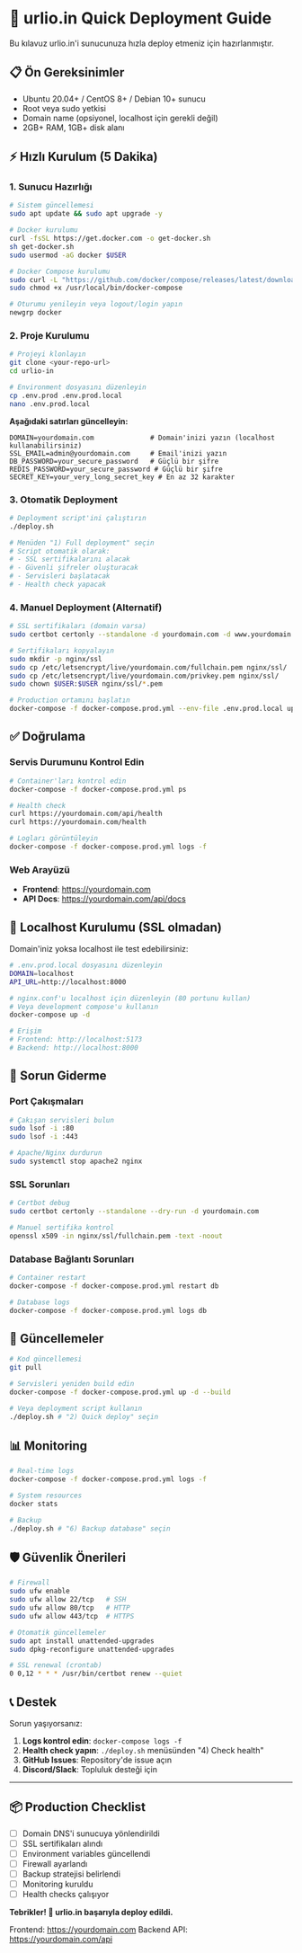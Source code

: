 # 🚀 urlio.in Quick Deployment Guide

Bu kılavuz urlio.in'i sunucunuza hızla deploy etmeniz için hazırlanmıştır.

## 📋 Ön Gereksinimler

- Ubuntu 20.04+ / CentOS 8+ / Debian 10+ sunucu
- Root veya sudo yetkisi
- Domain name (opsiyonel, localhost için gerekli değil)
- 2GB+ RAM, 1GB+ disk alanı

## ⚡ Hızlı Kurulum (5 Dakika)

### 1. Sunucu Hazırlığı

```bash
# Sistem güncellemesi
sudo apt update && sudo apt upgrade -y

# Docker kurulumu
curl -fsSL https://get.docker.com -o get-docker.sh
sh get-docker.sh
sudo usermod -aG docker $USER

# Docker Compose kurulumu
sudo curl -L "https://github.com/docker/compose/releases/latest/download/docker-compose-$(uname -s)-$(uname -m)" -o /usr/local/bin/docker-compose
sudo chmod +x /usr/local/bin/docker-compose

# Oturumu yenileyin veya logout/login yapın
newgrp docker
```

### 2. Proje Kurulumu

```bash
# Projeyi klonlayın
git clone <your-repo-url>
cd urlio-in

# Environment dosyasını düzenleyin
cp .env.prod .env.prod.local
nano .env.prod.local
```

**Aşağıdaki satırları güncelleyin:**
```env
DOMAIN=yourdomain.com              # Domain'inizi yazın (localhost kullanabilirsiniz)
SSL_EMAIL=admin@yourdomain.com     # Email'inizi yazın
DB_PASSWORD=your_secure_password   # Güçlü bir şifre
REDIS_PASSWORD=your_secure_password # Güçlü bir şifre
SECRET_KEY=your_very_long_secret_key # En az 32 karakter
```

### 3. Otomatik Deployment

```bash
# Deployment script'ini çalıştırın
./deploy.sh

# Menüden "1) Full deployment" seçin
# Script otomatik olarak:
# - SSL sertifikalarını alacak
# - Güvenli şifreler oluşturacak
# - Servisleri başlatacak
# - Health check yapacak
```

### 4. Manuel Deployment (Alternatif)

```bash
# SSL sertifikaları (domain varsa)
sudo certbot certonly --standalone -d yourdomain.com -d www.yourdomain.com

# Sertifikaları kopyalayın
sudo mkdir -p nginx/ssl
sudo cp /etc/letsencrypt/live/yourdomain.com/fullchain.pem nginx/ssl/
sudo cp /etc/letsencrypt/live/yourdomain.com/privkey.pem nginx/ssl/
sudo chown $USER:$USER nginx/ssl/*.pem

# Production ortamını başlatın
docker-compose -f docker-compose.prod.yml --env-file .env.prod.local up -d --build
```

## ✅ Doğrulama

### Servis Durumunu Kontrol Edin

```bash
# Container'ları kontrol edin
docker-compose -f docker-compose.prod.yml ps

# Health check
curl https://yourdomain.com/api/health
curl https://yourdomain.com/health

# Logları görüntüleyin
docker-compose -f docker-compose.prod.yml logs -f
```

### Web Arayüzü

- **Frontend**: https://yourdomain.com
- **API Docs**: https://yourdomain.com/api/docs

## 🔧 Localhost Kurulumu (SSL olmadan)

Domain'iniz yoksa localhost ile test edebilirsiniz:

```bash
# .env.prod.local dosyasını düzenleyin
DOMAIN=localhost
API_URL=http://localhost:8000

# nginx.conf'u localhost için düzenleyin (80 portunu kullan)
# Veya development compose'u kullanın
docker-compose up -d

# Erişim
# Frontend: http://localhost:5173
# Backend: http://localhost:8000
```

## 🚨 Sorun Giderme

### Port Çakışmaları
```bash
# Çakışan servisleri bulun
sudo lsof -i :80
sudo lsof -i :443

# Apache/Nginx durdurun
sudo systemctl stop apache2 nginx
```

### SSL Sorunları
```bash
# Certbot debug
sudo certbot certonly --standalone --dry-run -d yourdomain.com

# Manuel sertifika kontrol
openssl x509 -in nginx/ssl/fullchain.pem -text -noout
```

### Database Bağlantı Sorunları
```bash
# Container restart
docker-compose -f docker-compose.prod.yml restart db

# Database logs
docker-compose -f docker-compose.prod.yml logs db
```

## 🔄 Güncellemeler

```bash
# Kod güncellemesi
git pull

# Servisleri yeniden build edin
docker-compose -f docker-compose.prod.yml up -d --build

# Veya deployment script kullanın
./deploy.sh # "2) Quick deploy" seçin
```

## 📊 Monitoring

```bash
# Real-time logs
docker-compose -f docker-compose.prod.yml logs -f

# System resources
docker stats

# Backup
./deploy.sh # "6) Backup database" seçin
```

## 🛡️ Güvenlik Önerileri

```bash
# Firewall
sudo ufw enable
sudo ufw allow 22/tcp   # SSH
sudo ufw allow 80/tcp   # HTTP
sudo ufw allow 443/tcp  # HTTPS

# Otomatik güncellemeler
sudo apt install unattended-upgrades
sudo dpkg-reconfigure unattended-upgrades

# SSL renewal (crontab)
0 0,12 * * * /usr/bin/certbot renew --quiet
```

## 📞 Destek

Sorun yaşıyorsanız:

1. **Logs kontrol edin**: `docker-compose logs -f`
2. **Health check yapın**: `./deploy.sh` menüsünden "4) Check health"
3. **GitHub Issues**: Repository'de issue açın
4. **Discord/Slack**: Topluluk desteği için

---

## 📦 Production Checklist

- [ ] Domain DNS'i sunucuya yönlendirildi
- [ ] SSL sertifikaları alındı
- [ ] Environment variables güncellendi
- [ ] Firewall ayarlandı
- [ ] Backup stratejisi belirlendi
- [ ] Monitoring kuruldu
- [ ] Health checks çalışıyor

**Tebrikler! 🎉 urlio.in başarıyla deploy edildi.**

Frontend: https://yourdomain.com
Backend API: https://yourdomain.com/api